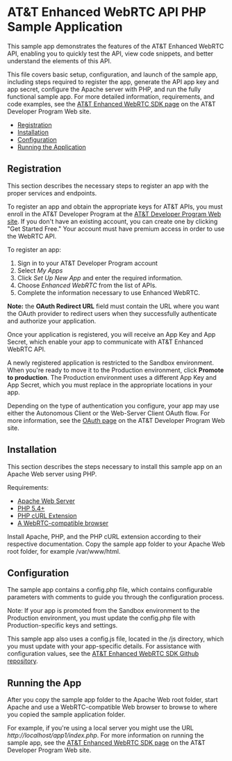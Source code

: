 # AT&T Enhanced WebRTC API PHP Sample Application

This sample app demonstrates the features of the AT&T Enhanced WebRTC API,
enabling you to quickly test the API, view code snippets, and better understand
the elements of this API.

This file covers basic setup, configuration, and launch of the sample app,
including steps required to register the app, generate the API app key and app
secret, configure the Apache server with PHP, and run the fully functional
sample app. For more detailed information, requirements, and code examples, see
the [AT&T Enhanced WebRTC SDK page](http://developer.att.com/sdks-plugins/enhanced-webrtc)
on the AT&T Developer Program Web site.

 - [Registration](#registration)
 - [Installation](#install)
 - [Configuration](#config)
 - [Running the Application](#running)

## <a name="registration"></a> Registration

This section describes the necessary steps to register an app with
the proper services and endpoints.

To register an app and obtain the appropriate keys for AT&T APIs, you must
enroll in the AT&T Developer Program at the
[AT&T Developer Program Web site](http://developer.att.com/). If you don't have
an existing account, you can create one by clicking "Get Started Free." Your
account must have premium access in order to use the WebRTC API.

To register an app:

1. Sign in to your AT&T Developer Program account
2. Select _My Apps_
3. Click _Set Up New App_ and enter the required information.
4. Choose _Enhanced WebRTC_ from the list of APIs.
5. Complete the information necessary to use Enhanced WebRTC.

**Note:** the **OAuth Redirect URL** field must contain
the URL where you want the OAuth provider to redirect users when they
successfully authenticate and authorize your application.

Once your application is registered, you will receive
an App Key and App Secret, which enable your app to communicate
with AT&T Enhanced WebRTC API.

A newly registered application is restricted to the Sandbox environment. When
you're ready to move it to the Production environment, click **Promote to
production**. The Production environment uses a different App Key and App
Secret, which you must replace in the appropriate locations in your app.

Depending on the type of authentication you configure, your app may use either
the Autonomous Client or the Web-Server Client OAuth flow. For more
information, see the [OAuth page](https://developer.att.com/apis/oauth-2/docs)
on the AT&T Developer Program Web site.

## <a name="install"></a> Installation

This section describes the steps necessary to install this sample app on an
Apache Web server using PHP.

Requirements:

 - [Apache Web Server](https://httpd.apache.org/)
 - [PHP 5.4+](https://php.net/)
 - [PHP cURL Extension](https://php.net/manual/en/book.curl.php)
 - [A WebRTC-compatible browser](http://developer.att.com/sdks-plugins/enhanced-webrtc#using-webrtc-sdk)

Install Apache, PHP, and the PHP cURL extension according to their respective
documentation. Copy the sample app folder to your Apache Web root folder,
for example /var/www/html.

## <a name="config"></a> Configuration

The sample app contains a config.php file, which contains configurable
parameters with comments to guide you through the configuration process.

Note: If your app is promoted from the Sandbox environment to the Production
environment, you must update the config.php file with Production-specific keys and settings.

This sample app also uses a config.js file, located in the /js directory, which
you must update with your app-specific details. For assistance with
configuration values, see the
[AT&T Enhanced WebRTC SDK Github repository](https://github.com/attdevsupport/ewebrtc-sdk).

## <a name="running"></a> Running the App

After you copy the sample app folder to the Apache Web root folder, start
Apache and use a WebRTC-compatible Web browser to browse to where you copied
the sample application folder.

For example, if you're using a local server you might use the URL
*http://localhost/app1/index.php*. For more information on running the sample
app, see the
[AT&T Enhanced WebRTC SDK page](http://developer.att.com/sdks-plugins/enhanced-webrtc)
on the AT&T Developer Program Web site.
